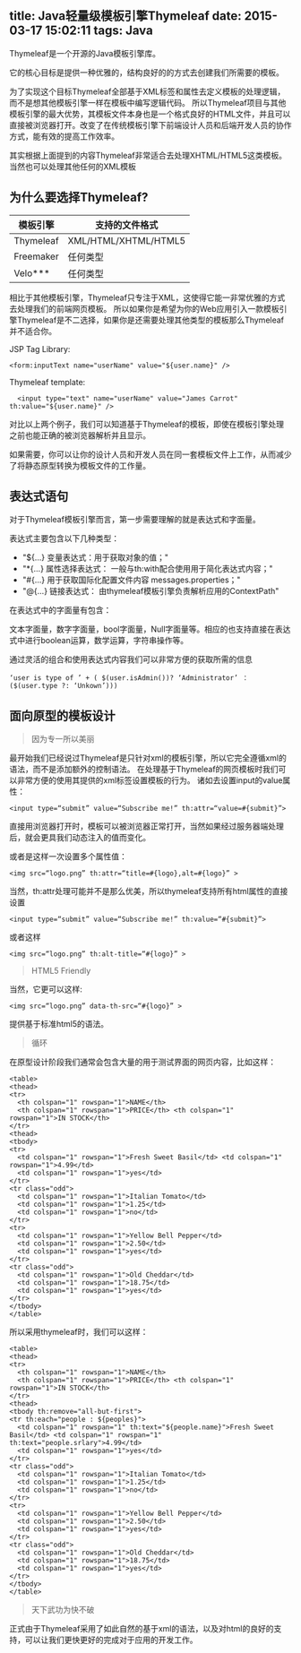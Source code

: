 title: Java轻量级模板引擎Thymeleaf
date: 2015-03-17 15:02:11
tags: Java
---

Thymeleaf是一个开源的Java模板引擎库。

它的核心目标是提供一种优雅的，结构良好的的方式去创建我们所需要的模板。

为了实现这个目标Thymeleaf全部基于XML标签和属性去定义模板的处理逻辑，而不是想其他模板引擎一样在模板中编写逻辑代码。
所以Thymeleaf项目与其他模板引擎的最大优势，其模板文件本身也是一个格式良好的HTML文件，并且可以直接被浏览器打开。改变了在传统模板引擎下前端设计人员和后端开发人员的协作方式，能有效的提高工作效率。

<!--图片1， 传统模板引擎工作方式 VS Thymeleaf模板引擎工作方式-->

其实根据上面提到的内容Thymeleaf非常适合去处理XHTML/HTML5这类模板。当然也可以处理其他任何的XML模板

<!-- more -->

## 为什么要选择Thymeleaf?

| 模板引擎    | 支持的文件格式          |
| -------   | ----------------------|
| Thymeleaf |  XML/HTML/XHTML/HTML5 |
| Freemaker |  任何类型               |
| Velo***   |  任何类型               |

相比于其他模板引擎，Thymeleaf只专注于XML，这使得它能一非常优雅的方式去处理我们的前端网页模板。 所以如果你是希望为你的Web应用引入一款模板引擎Thymeleaf是不二选择，如果你是还需要处理其他类型的模板那么Thymeleaf并不适合你。

JSP Tag Library:

```
<form:inputText name="userName" value="${user.name}" />
```

Thymeleaf template:

```
￼￼<input type="text" name="userName" value="James Carrot" th:value="${user.name}" />
```

对比以上两个例子，我们可以知道基于Thymeleaf的模板，即使在模板引擎处理之前也能正确的被浏览器解析并且显示。

如果需要，你可以让你的设计人员和开发人员在同一套模板文件上工作，从而减少了将静态原型转换为模板文件的工作量。

## 表达式语句

对于Thymeleaf模板引擎而言，第一步需要理解的就是表达式和字面量。

表达式主要包含以下几种类型：

* "${...} 变量表达式：用于获取对象的值；"
* "*{...} 属性选择表达式： 一般与th:with配合使用用于简化表达式内容；"
* "#{...} 用于获取国际化配置文件内容 messages.properties；"
* "@{...} 链接表达式： 由thymeleaf模板引擎负责解析应用的ContextPath"

在表达式中的字面量有包含：

文本字面量，数字字面量，bool字面量，Null字面量等。相应的也支持直接在表达式中进行boolean运算，数学运算，字符串操作等。

通过灵活的组合和使用表达式内容我们可以非常方便的获取所需的信息

```
‘user is type of ’ + ( $(user.isAdmin())? ‘Administrator’ ：($(user.type ?: ‘Unkown’)))
```

## 面向原型的模板设计

> 因为专一所以美丽

最开始我们已经说过Thymeleaf是只针对xml的模板引擎，所以它完全遵循xml的语法，而不是添加额外的控制语法。
在处理基于Thymeleaf的网页模板时我们可以非常方便的使用其提供的xml标签设置模板的行为。
诸如去设置input的value属性：


```
<input type=“submit” value=“Subscribe me!” th:attr=“value=#{submit}”>
```

直接用浏览器打开时，模板可以被浏览器正常打开，当然如果经过服务器端处理后，就会更具我们动态注入的值而变化。

或者是这样一次设置多个属性值：

```
<img src=“logo.png” th:attr=“title=#{logo},alt=#{logo}” >
```

当然，th:attr处理可能并不是那么优美，所以thymeleaf支持所有html属性的直接设置

```
<input type=“submit” value=“Subscribe me!” th:value=“#{submit}”>
```

或者这样

```
<img src=“logo.png” th:alt-title=“#{logo}” >
```

> HTML5 Friendly

当然，它更可以这样:

```
<img src=“logo.png” data-th-src=“#{logo}” >
```

提供基于标准html5的语法。

> 循环

在原型设计阶段我们通常会包含大量的用于测试界面的网页内容，比如这样：

```
<table>
<thead>
<tr>
  <th colspan="1" rowspan="1">NAME</th>
  <th colspan="1" rowspan="1">PRICE</th> <th colspan="1" rowspan="1">IN STOCK</th>
</tr>
<thead>
<tbody>
<tr>
  <td colspan="1" rowspan="1">Fresh Sweet Basil</td> <td colspan="1" rowspan="1">4.99</td>
  <td colspan="1" rowspan="1">yes</td>
</tr>
<tr class="odd">
  <td colspan="1" rowspan="1">Italian Tomato</td>
  <td colspan="1" rowspan="1">1.25</td>
  <td colspan="1" rowspan="1">no</td>
</tr>
<tr>
  <td colspan="1" rowspan="1">Yellow Bell Pepper</td>
  <td colspan="1" rowspan="1">2.50</td>
  <td colspan="1" rowspan="1">yes</td>
</tr>
<tr class="odd">
  <td colspan="1" rowspan="1">Old Cheddar</td>
  <td colspan="1" rowspan="1">18.75</td>
  <td colspan="1" rowspan="1">yes</td>
</tr>
</tbody>
</table>
```


所以采用thymeleaf时，我们可以这样：


```
<table>
<thead>
<tr>
  <th colspan="1" rowspan="1">NAME</th>
  <th colspan="1" rowspan="1">PRICE</th> <th colspan="1" rowspan="1">IN STOCK</th>
</tr>
<thead>
<tbody th:remove="all-but-first">
<tr th:each="people : ${peoples}">
  <td colspan="1" rowspan="1" th:text="${people.name}">Fresh Sweet Basil</td> <td colspan="1" rowspan="1" th:text="people.srlary">4.99</td>
  <td colspan="1" rowspan="1">yes</td>
</tr>
<tr class="odd">
  <td colspan="1" rowspan="1">Italian Tomato</td>
  <td colspan="1" rowspan="1">1.25</td>
  <td colspan="1" rowspan="1">no</td>
</tr>
<tr>
  <td colspan="1" rowspan="1">Yellow Bell Pepper</td>
  <td colspan="1" rowspan="1">2.50</td>
  <td colspan="1" rowspan="1">yes</td>
</tr>
<tr class="odd">
  <td colspan="1" rowspan="1">Old Cheddar</td>
  <td colspan="1" rowspan="1">18.75</td>
  <td colspan="1" rowspan="1">yes</td>
</tr>
</tbody>
</table>
```

> 天下武功为快不破

正式由于Thymeleaf采用了如此自然的基于xml的语法，以及对html的良好的支持，可以让我们更快更好的完成对于应用的开发工作。
